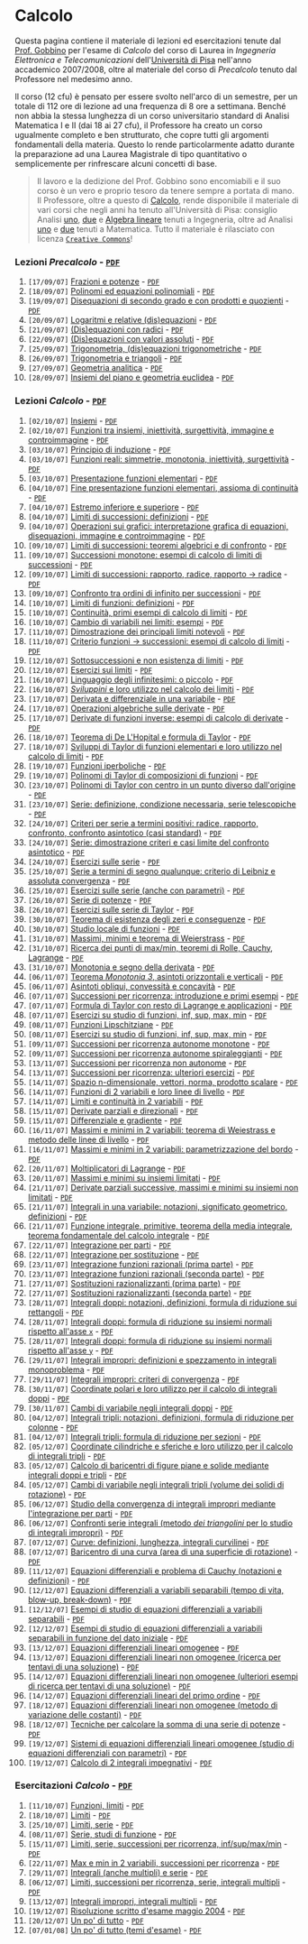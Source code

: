 # Calcolo

Questa pagina contiene il materiale di lezioni ed esercitazioni tenute dal [Prof. Gobbino](http://pagine.dm.unipi.it/gobbino/Home_Page/ArchivioDidattico.html) per l'esame di *Calcolo* del corso di Laurea in *Ingegneria Elettronica e Telecomunicazioni* dell'[Università di Pisa](https://www.unipi.it) nell'anno accademico 2007/2008, oltre al materiale del corso di *Precalcolo* tenuto dal Professore nel medesimo anno.

Il corso (12 cfu) è pensato per essere svolto nell'arco di un semestre, per un totale di 112 ore di lezione ad una frequenza di 8 ore a settimana. Benché non abbia la stessa lunghezza di un corso universitario standard di Analisi Matematica I e II (dai 18 ai 27 cfu), il Professore ha creato un corso ugualmente completo e ben strutturato, che copre tutti gli argomenti fondamentali della materia. Questo lo rende particolarmente adatto durante la preparazione ad una Laurea Magistrale di tipo quantitativo o semplicemente per rinfrescare alcuni concetti di base.

> Il lavoro e la dedizione del Prof. Gobbino sono encomiabili e il suo corso è un vero e proprio tesoro da tenere sempre a portata di mano. Il Professore, oltre a questo di [Calcolo](http://pagine.dm.unipi.it/gobbino/Home_Page/AD_T08.html), rende disponibile il materiale di vari corsi che negli anni ha tenuto all'Università di Pisa: consiglio Analisi [uno](http://pagine.dm.unipi.it/gobbino/Home_Page/AD_AM13.html), [due](http://pagine.dm.unipi.it/gobbino/Home_Page/AD_AM2_14.html) e [Algebra lineare](http://pagine.dm.unipi.it/gobbino/Home_Page/AD_AL_14.html) tenuti a Ingegneria, oltre ad Analisi [uno](http://pagine.dm.unipi.it/gobbino/Home_Page/AD_AM1_17.html) e [due](http://pagine.dm.unipi.it/gobbino/Home_Page/AD_AM2_18.html) tenuti a Matematica. Tutto il materiale è rilasciato con licenza [`Creative Commons`](https://creativecommons.org/licenses/by-nc-sa/4.0/)!




### Lezioni *Precalcolo* - [`PDF`]()

1.  `[17/09/07]` [Frazioni e potenze]() - [`PDF`]()
2.  `[18/09/07]` [Polinomi ed equazioni polinomiali]() - [`PDF`]()
3.  `[19/09/07]` [Disequazioni di secondo grado e con prodotti e quozienti]() - [`PDF`]()
4.  `[20/09/07]` [Logaritmi e relative (dis)equazioni]() - [`PDF`]()
5.  `[21/09/07]` [(Dis)equazioni con radici]() - [`PDF`]()
6.  `[22/09/07]` [(Dis)equazioni con valori assoluti]() - [`PDF`]()
7.  `[25/09/07]` [Trigonometria, (dis)equazioni trigonometriche]() - [`PDF`]()
8.  `[26/09/07]` [Trigonometria e triangoli]() - [`PDF`]()
9.  `[27/09/07]` [Geometria analitica]() - [`PDF`]()
10. `[28/09/07]` [Insiemi del piano e geometria euclidea]() - [`PDF`]()




### Lezioni *Calcolo* - [`PDF`]()

1. 	 `[02/10/07]` [Insiemi]() - [`PDF`]()
2. 	 `[02/10/07]` [Funzioni tra insiemi, iniettività, surgettività, immagine e controimmagine]() - [`PDF`]()
3. 	 `[03/10/07]` [Principio di induzione]() - [`PDF`]()
4. 	 `[03/10/07]` [Funzioni reali: simmetrie, monotonia, iniettività, surgettività]() - [`PDF`]()
5. 	 `[03/10/07]` [Presentazione funzioni elementari]() - [`PDF`]()
6. 	 `[04/10/07]` [Fine presentazione funzioni elementari, assioma di continuità]() - [`PDF`]()
7. 	 `[04/10/07]` [Estremo inferiore e superiore]() - [`PDF`]()
8. 	 `[04/10/07]` [Limiti di successioni: definizioni]() - [`PDF`]()
9. 	 `[04/10/07]` [Operazioni sui grafici: interpretazione grafica di equazioni, disequazioni, immagine e controimmagine]() - [`PDF`]()
10.  `[09/10/07]` [Limiti di successioni: teoremi algebrici e di confronto]() - [`PDF`]()
11.  `[09/10/07]` [Successioni monotone: esempi di calcolo di limiti di successioni]() - [`PDF`]()
12.  `[09/10/07]` [Limiti di successioni: rapporto, radice, rapporto → radice]() - [`PDF`]()
13.  `[09/10/07]` [Confronto tra ordini di infinito per successioni]() - [`PDF`]()
14.  `[10/10/07]` [Limiti di funzioni: definizioni]() - [`PDF`]()
15.  `[10/10/07]` [Continuità, primi esempi di calcolo di limiti]() - [`PDF`]()
16.  `[10/10/07]` [Cambio di variabili nei limiti: esempi]() - [`PDF`]()
17.  `[11/10/07]` [Dimostrazione dei principali limiti notevoli]() - [`PDF`]()
18.  `[11/10/07]` [Criterio funzioni → successioni: esempi di calcolo di limiti]() - [`PDF`]()
19.  `[12/10/07]` [Sottosuccessioni e non esistenza di limiti]() - [`PDF`]()
20.  `[12/10/07]` [Esercizi sui limiti]() - [`PDF`]()
21.  `[16/10/07]` [Linguaggio degli infinitesimi: o piccolo]() - [`PDF`]()
22.  `[16/10/07]` [*Sviluppini* e loro utilizzo nel calcolo dei limiti]() - [`PDF`]()
23.  `[17/10/07]` [Derivata e differenziale in una variabile]() - [`PDF`]()
24.  `[17/10/07]` [Operazioni algebriche sulle derivate]() - [`PDF`]()
25.  `[17/10/07]` [Derivate di funzioni inverse: esempi di calcolo di derivate]() - [`PDF`]()
26.  `[18/10/07]` [Teorema di De L'Hopital e formula di Taylor]() - [`PDF`]()
27.  `[18/10/07]` [Sviluppi di Taylor di funzioni elementari e loro utilizzo nel calcolo di limiti]() - [`PDF`]()
28.  `[19/10/07]` [Funzioni iperboliche]() - [`PDF`]()
29.  `[19/10/07]` [Polinomi di Taylor di composizioni di funzioni]() - [`PDF`]()
30.  `[23/10/07]` [Polinomi di Taylor con centro in un punto diverso dall'origine]() - [`PDF`]()
31.  `[23/10/07]` [Serie: definizione, condizione necessaria, serie telescopiche]() - [`PDF`]()
32.  `[24/10/07]` [Criteri per serie a termini positivi: radice, rapporto, confronto, confronto asintotico (casi standard)]() - [`PDF`]()
33.  `[24/10/07]` [Serie: dimostrazione criteri e casi limite del confronto asintotico]() - [`PDF`]()
34.  `[24/10/07]` [Esercizi sulle serie]() - [`PDF`]()
35.  `[25/10/07]` [Serie a termini di segno qualunque: criterio di Leibniz e assoluta convergenza]() - [`PDF`]()
36.  `[25/10/07]` [Esercizi sulle serie (anche con parametri)]() - [`PDF`]()
37.  `[26/10/07]` [Serie di potenze]() - [`PDF`]()
38.  `[26/10/07]` [Esercizi sulle serie di Taylor]() - [`PDF`]()
39.  `[30/10/07]` [Teorema di esistenza degli zeri e conseguenze]() - [`PDF`]()
40.  `[30/10/07]` [Studio locale di funzioni]() - [`PDF`]()
41.  `[31/10/07]` [Massimi, minimi e teorema di Weierstrass]() - [`PDF`]()
42.  `[31/10/07]` [Ricerca dei punti di max/min, teoremi di Rolle, Cauchy, Lagrange]() - [`PDF`]()
43.  `[31/10/07]` [Monotonia e segno della derivata]() - [`PDF`]()
44.  `[06/11/07]` [Teorema *Monotonia 3*, asintoti orizzontali e verticali]() - [`PDF`]()
45.  `[06/11/07]` [Asintoti obliqui, convessità e concavità]() - [`PDF`]()
46.  `[07/11/07]` [Successioni per ricorrenza: introduzione e primi esempi]() - [`PDF`]()
47.  `[07/11/07]` [Formula di Taylor con resto di Lagrange e applicazioni]() - [`PDF`]()
48.  `[07/11/07]` [Esercizi su studio di funzioni, inf, sup, max, min]() - [`PDF`]()
49.  `[08/11/07]` [Funzioni Lipschitziane]() - [`PDF`]()
50.  `[08/11/07]` [Esercizi su studio di funzioni, inf, sup, max, min]() - [`PDF`]()
51.  `[09/11/07]` [Successioni per ricorrenza autonome monotone]() - [`PDF`]()
52.  `[09/11/07]` [Successioni per ricorrenza autonome spiraleggianti]() - [`PDF`]()
53.  `[13/11/07]` [Successioni per ricorrenza non autonome]() - [`PDF`]()
54.  `[13/11/07]` [Successioni per ricorrenza: ulteriori esercizi]() - [`PDF`]()
55.  `[14/11/07]` [Spazio n-dimensionale, vettori, norma, prodotto scalare]() - [`PDF`]()
56.  `[14/11/07]` [Funzioni di 2 variabili e loro linee di livello]() - [`PDF`]()
57.  `[14/11/07]` [Limiti e continuità in 2 variabili]() - [`PDF`]()
58.  `[15/11/07]` [Derivate parziali e direzionali]() - [`PDF`]()
59.  `[15/11/07]` [Differenziale e gradiente]() - [`PDF`]()
60.  `[16/11/07]` [Massimi e minimi in 2 variabili: teorema di Weiestrass e metodo delle linee di livello]() - [`PDF`]()
61.  `[16/11/07]` [Massimi e minimi in 2 variabili: parametrizzazione del bordo]() - [`PDF`]()
62.  `[20/11/07]` [Moltiplicatori di Lagrange]() - [`PDF`]()
63.  `[20/11/07]` [Massimi e minimi su insiemi limitati]() - [`PDF`]()
64.  `[21/11/07]` [Derivate parziali successive, massimi e minimi su insiemi non limitati]() - [`PDF`]()
65.  `[21/11/07]` [Integrali in una variabile: notazioni, significato geometrico, definizioni]() - [`PDF`]()
66.  `[21/11/07]` [Funzione integrale, primitive, teorema della media integrale, teorema fondamentale del calcolo integrale]() - [`PDF`]()
67.  `[22/11/07]` [Integrazione per parti]() - [`PDF`]()
68.  `[22/11/07]` [Integrazione per sostituzione]() - [`PDF`]()
69.  `[23/11/07]` [Integrazione funzioni razionali (prima parte)]() - [`PDF`]()
70.  `[23/11/07]` [Integrazione funzioni razionali (seconda parte)]() - [`PDF`]()
71.  `[27/11/07]` [Sostituzioni razionalizzanti (prima parte)]() - [`PDF`]()
72.  `[27/11/07]` [Sostituzioni razionalizzanti (seconda parte)]() - [`PDF`]()
73.  `[28/11/07]` [Integrali doppi: notazioni, definizioni, formula di riduzione sui rettangoli]() - [`PDF`]()
74.  `[28/11/07]` [Integrali doppi: formula di riduzione su insiemi normali rispetto all'asse `x`]() - [`PDF`]()
75.  `[28/11/07]` [Integrali doppi: formula di riduzione su insiemi normali rispetto all'asse `y`]() - [`PDF`]()
76.  `[29/11/07]` [Integrali impropri: definizioni e spezzamento in integrali monoproblema]() - [`PDF`]()
77.  `[29/11/07]` [Integrali impropri: criteri di convergenza]() - [`PDF`]()
78.  `[30/11/07]` [Coordinate polari e loro utilizzo per il calcolo di integrali doppi]() - [`PDF`]()
79.  `[30/11/07]` [Cambi di variabile negli integrali doppi]() - [`PDF`]()
80.  `[04/12/07]` [Integrali tripli: notazioni, definizioni, formula di riduzione per colonne]() - [`PDF`]()
81.  `[04/12/07]` [Integrali tripli: formula di riduzione per sezioni]() - [`PDF`]()
82.  `[05/12/07]` [Coordinate cilindriche e sferiche e loro utilizzo per il calcolo di integrali tripli]() - [`PDF`]()
83.  `[05/12/07]` [Calcolo di baricentri di figure piane e solide mediante integrali doppi e tripli]() - [`PDF`]()
84.  `[05/12/07]` [Cambi di variabile negli integrali tripli (volume dei solidi di rotazione)]() - [`PDF`]()
85.  `[06/12/07]` [Studio della convergenza di integrali impropri mediante l'integrazione per parti]() - [`PDF`]()
86.  `[06/12/07]` [Confronti serie integrali (metodo *dei triangolini* per lo studio di integrali impropri)]() - [`PDF`]()
87.  `[07/12/07]` [Curve: definizioni, lunghezza, integrali curvilinei]() - [`PDF`]()
88.  `[07/12/07]` [Baricentro di una curva (area di una superficie di rotazione)]() - [`PDF`]()
89.  `[11/12/07]` [Equazioni differenziali e problema di Cauchy (notazioni e definizioni)]() - [`PDF`]()
90.  `[12/12/07]` [Equazioni differenziali a variabili separabili (tempo di vita, blow-up, break-down)]() - [`PDF`]()
91.  `[12/12/07]` [Esempi di studio di equazioni differenziali a variabili separabili]() - [`PDF`]()
92.  `[12/12/07]` [Esempi di studio di equazioni differenziali a variabili separabili in funzione del dato iniziale]() - [`PDF`]()
93.  `[13/12/07]` [Equazioni differenziali lineari omogenee]() - [`PDF`]()
94.  `[13/12/07]` [Equazioni differenziali lineari non omogenee (ricerca per tentavi di una soluzione)]() - [`PDF`]()
95.  `[14/12/07]` [Equazioni differenziali lineari non omogenee (ulteriori esempi di ricerca per tentavi di una soluzione)]() - [`PDF`]()
96.  `[14/12/07]` [Equazioni differenziali lineari del primo ordine]() - [`PDF`]()
97.  `[18/12/07]` [Equazioni differenziali lineari non omogenee (metodo di variazione delle costanti)]() - [`PDF`]()
98.  `[18/12/07]` [Tecniche per calcolare la somma di una serie di potenze]() - [`PDF`]()
99.  `[19/12/07]` [Sistemi di equazioni differenziali lineari omogenee (studio di equazioni differenziali con parametri)]() - [`PDF`]()
100. `[19/12/07]` [Calcolo di 2 integrali impegnativi]() - [`PDF`]()




### Esercitazioni *Calcolo* - [`PDF`]()

1.  `[11/10/07]` [Funzioni, limiti]() - [`PDF`]()
2.  `[18/10/07]` [Limiti]() - [`PDF`]()
3.  `[25/10/07]` [Limiti, serie]() - [`PDF`]()
4.  `[08/11/07]` [Serie, studi di funzione]() - [`PDF`]()
5.  `[15/11/07]` [Limiti, serie, successioni per ricorrenza, inf/sup/max/min]() - [`PDF`]()
6.  `[22/11/07]` [Max e min in 2 variabili, successioni per ricorrenza]() - [`PDF`]()
7.  `[29/11/07]` [Integrali (anche multipli) e serie]() - [`PDF`]()
8.  `[06/12/07]` [Limiti, successioni per ricorrenza, serie, integrali multipli]() - [`PDF`]()
9.  `[13/12/07]` [Integrali impropri, integrali multipli]() - [`PDF`]()
10. `[19/12/07]` [Risoluzione scritto d'esame maggio 2004]() - [`PDF`]()
11. `[20/12/07]` [Un po' di tutto]() - [`PDF`]()
12. `[07/01/08]` [Un po' di tutto (temi d'esame)]() - [`PDF`]()

